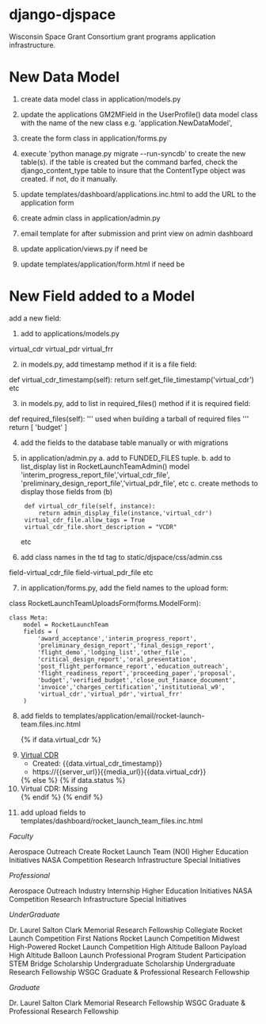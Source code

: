 django-djspace
==============

Wisconsin Space Grant Consortium grant programs application infrastructure.

# New Data Model

1. create data model class in application/models.py

2. update the applications GM2MField in the UserProfile() data model class with the name of the new class e.g. 'application.NewDataModel',

3. create the form class in application/forms.py

4. execute 'python manage.py migrate --run-syncdb' to create the new table(s). if the table is created but the command barfed, check the django_content_type table to insure that the ContentType object was created. if not, do it manually.

5. update templates/dashboard/applications.inc.html to add the URL to the application form

6. create admin class in application/admin.py

7. email template for after submission and print view on admin dashboard

8. update application/views.py if need be

9. update templates/application/form.html if need be

# New Field added to a Model

add a new field:

1. add to applications/models.py

virtual_cdr
virtual_pdr
virtual_frr

2. in models.py, add timestamp method if it is a file field:

def virtual_cdr_timestamp(self):
    return self.get_file_timestamp('virtual_cdr')
etc

3. in models.py, add to list in required_files() method if it is required field:

def required_files(self):
    '''
    used when building a tarball of required files
    '''
    return [
        'budget'
    ]

4. add the fields to the database table manually or with migrations

5. in application/admin.py
    a. add to FUNDED_FILES tuple.
    b. add to list_display list in RocketLaunchTeamAdmin() model
    'interim_progress_report_file','virtual_cdr_file',
    'preliminary_design_report_file','virtual_pdr_file',
    etc
    c. create methods to display those fields from (b)

        def virtual_cdr_file(self, instance):
            return admin_display_file(instance,'virtual_cdr')
        virtual_cdr_file.allow_tags = True
        virtual_cdr_file.short_description = "VCDR"

      etc

6. add class names in the td tag to static/djspace/css/admin.css

  field-virtual_cdr_file
  field-virtual_pdr_file
  etc

7. in application/forms.py, add the field names to the upload form:

class RocketLaunchTeamUploadsForm(forms.ModelForm):

    class Meta:
        model = RocketLaunchTeam
        fields = (
            'award_acceptance','interim_progress_report',
            'preliminary_design_report','final_design_report',
            'flight_demo','lodging_list','other_file',
            'critical_design_report','oral_presentation',
            'post_flight_performance_report','education_outreach',
            'flight_readiness_report','proceeding_paper','proposal',
            'budget','verified_budget','close_out_finance_document',
            'invoice','charges_certification','institutional_w9',
            'virtual_cdr','virtual_pdr','virtual_frr'
        )


8. add fields to templates/application/email/rocket-launch-team.files.inc.html

    {% if data.virtual_cdr %}
    <li>
      <a href="{{media_url}}{{data.virtual_cdr}}">
        Virtual CDR
      </a>
      <ul>
        <li>Created: {{data.virtual_cdr_timestamp}}</li>
        <li>
          https://{{server_url}}{{media_url}}{{data.virtual_cdr}}
        </li>
      </ul>
    </li>
    {% else %}
      {% if data.status %}
    <li>Virtual CDR: Missing</li>
      {% endif %}
    {% endif %}

9. add upload fields to templates/dashboard/rocket_launch_team_files.inc.html


_Faculty_

Aerospace Outreach
Create Rocket Launch Team (NOI)
Higher Education Initiatives
NASA Competition
Research Infrastructure
Special Initiatives

_Professional_

Aerospace Outreach
Industry Internship
Higher Education Initiatives
NASA Competition
Research Infrastructure
Special Initiatives

_UnderGraduate_

Dr. Laurel Salton Clark Memorial Research Fellowship
Collegiate Rocket Launch Competition
First Nations Rocket Launch Competition
Midwest High-Powered Rocket Launch Competition
High Altitude Balloon Payload
High Altitude Balloon Launch
Professional Program Student Participation
STEM Bridge Scholarship
Undergraduate Scholarship
Undergraduate Research Fellowship
WSGC Graduate & Professional Research Fellowship

_Graduate_

Dr. Laurel Salton Clark Memorial Research Fellowship
WSGC Graduate & Professional Research Fellowship
